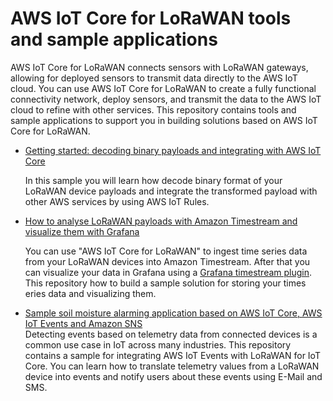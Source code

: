 # AWS IoT Core for LoRaWAN tools and sample applications
AWS IoT Core for LoRaWAN connects sensors with LoRaWAN gateways, allowing for deployed sensors to transmit data directly to the AWS IoT cloud. You can use AWS IoT Core for LoRaWAN to create a fully functional connectivity network, deploy sensors, and transmit the data to the AWS IoT cloud to refine with other services. This repository contains tools and sample applications to support you in building solutions based on AWS IoT Core for LoRaWAN.

- [Getting started: decoding binary payloads and integrating with AWS IoT Core](github.aws-samples.aws-iot-core-lorawan/transform_binary_payload)

    In this sample you will learn how decode binary format of  your LoRaWAN device payloads and integrate the transformed payload with other AWS services by using AWS IoT Rules.

- [How to analyse LoRaWAN payloads with Amazon Timestream and visualize them with Grafana](github.aws-samples.aws-iot-core-lorawan/timestream)

    You can use "AWS IoT Core for LoRaWAN" to ingest time series data from your LoRaWAN devices into Amazon Timestream. After that you can visualize your data in Grafana using a [Grafana timestream plugin](https://grafana.com/grafana/plugins/grafana-timestream-datasource/installation). This repository how to build a sample solution for storing your times eries data and visualizing them.

- [Sample soil moisture alarming application based on AWS IoT Core, AWS IoT Events and Amazon SNS ](github.aws-samples.aws-iot-core-lorawan/soilmoisture_alarming)   
    Detecting events based on telemetry data from connected devices is a common use case in IoT across many industries. This repository contains a sample for integrating AWS IoT Events with LoRaWAN for IoT Core. You can learn how to translate telemetry values from a LoRaWAN device into events and notify users about these events using E-Mail and SMS. 

